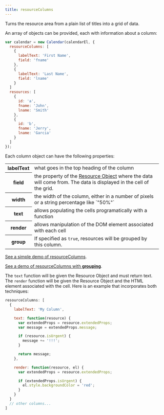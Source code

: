 ```yaml
---
title: resourceColumns
---
```


Turns the resource area from a plain list of titles into a grid of data.

An array of objects can be provided, each with information about a column:

```js
var calendar = new Calendar(calendarEl, {
  resourceColumns: [
    {
      labelText: 'First Name',
      field: 'fname'
    },
    {
      labelText: 'Last Name',
      field: 'lname'
    }
  ]
  resources: [
    {
      id: 'a',
      fname: 'John',
      lname: 'Smith'
    },
    {
      id: 'b',
      fname: 'Jerry',
      lname: 'Garcia'
    }
  ]
});
```

Each column object can have the following properties:

<table>
<tr>
<th>labelText</th>
<td>what goes in the top heading of the column</td>
</tr>
<tr>
<th>field</th>
<td>the property of the <a href='resource-object'>Resource Object</a> where the data will come from. The data is displayed in the cell of the grid.</td>
</tr>
<tr>
<th>width</th>
<td>the width of the column, either in a number of pixels or a string percentage like `"50%"`</td>
</tr>
<tr>
<th>text</th>
<td>allows populating the cells programatically with a function</td>
</tr>
<tr>
<th>render</th>
<td>allows manipulation of the DOM element associated with each cell</td>
</tr>
<tr>
<th>group</th>
<td>
If specified as <code>true</code>, resources will be grouped by this column.
</td>
</tr>
</table>

[See a simple demo of resourceColumns](resourceColumns-demo).

[See a demo of resourceColumns with **grouping**](resourceColumns-grouping-demo).

The `text` function will be given the Resource Object and must return text. The `render` function will be given the Resource Object and the HTML element associated with the cell. Here is an example that incorporates both techniques:

```js
resourceColumns: [
  {
    labelText: 'My Column',

    text: function(resource) {
      var extendedProps = resource.extendedProps;
      var message = extendedProps.message;

      if (resource.isUrgent) {
        message += '!!!';
      }

      return message;
    },

    render: function(resource, el) {
      var extendedProps = resource.extendedProps;

      if (extendedProps.isUrgent) {
        el.style.backgroundColor = 'red';
      }
    }
  }
  // other columns...
]
```
